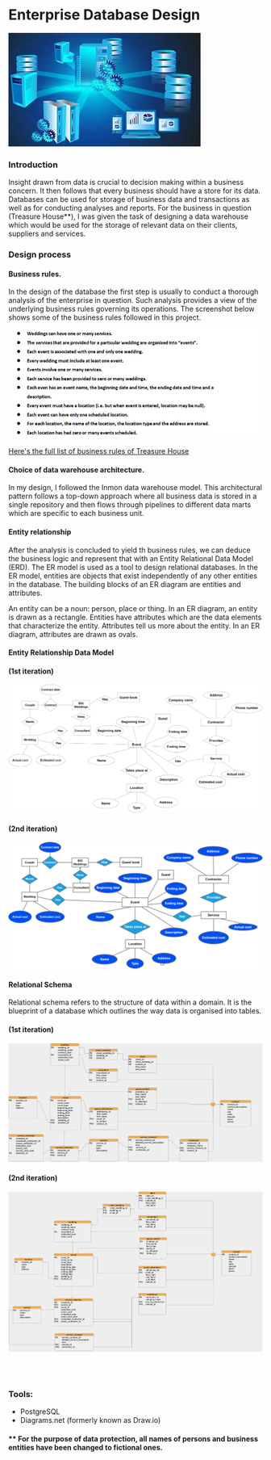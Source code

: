 # Enterprise Database Design
![](images/db%20image.jpg)



### Introduction
Insight drawn from data is crucial to decision making within a business concern. It then follows that every business should have a store for its data. Databases can be used for storage of business data and transactions as well as for conducting analyses and reports. For the business in question (Treasure House**), I was given the task of designing a data warehouse which would be used for the storage of relevant data on their clients, suppliers and services.

### Design process

#### Business rules.
In the design of the database the first step is usually to conduct a thorough analysis of the enterprise in question. Such analysis provides a view of the underlying business rules governing its operations. The screenshot below shows some of the business rules followed in this project.

![](images/business%20rules%20screenshot.jpg)

 [Here's the full list of business rules of Treasure House](business_rules.md)


#### Choice of data warehouse architecture.
In my design, I followed the Inmon data warehouse model. This architectural pattern follows a top-down approach where all business data is stored in a single repository and then flows through pipelines to different data marts which are specific to each business unit.

#### Entity relationship
After the analysis is concluded to yield th business rules, we can deduce the business logic and represent that with an Entity Relational Data Model (ERD).
The ER model is used as a tool to design relational databases. In the ER model, entities are objects that exist independently of any other entities in the database. The building blocks of an ER diagram are entities and attributes.

An entity can be a noun: person, place or thing. In an ER diagram, an entity is drawn as a rectangle. Entities have attributes which are the data elements that characterize the entity. Attributes tell us more about the entity. In an ER diagram, attributes are drawn as ovals.


#### Entity Relationship Data Model
#### (1st iteration)
![](images/erd%20logic%20first%20step.png)
<br>

#### (2nd iteration)
![](images/erd%20logic%20second.drawio.png)
<br>

#### Relational Schema
Relational schema refers to the structure of data within a domain. It is the blueprint of a database which outlines the way data is organised into tables.

#### (1st iteration)
![](images/bigweddingiii.png)

#### (2nd iteration)
![](images/bigweddingiv.png)
<br>
<br>

<br>

### Tools:
* PostgreSQL
* Diagrams.net (formerly known as Draw.io)



#### ** For the purpose of data protection, all names of persons and business entities have been changed to fictional ones.
